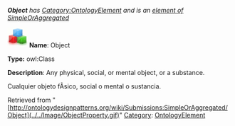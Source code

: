 ___Object__ has [Category:OntologyElement](../../Category/OntologyElement "Category:OntologyElement") and is an [element of](../../Property/ElementOf "Property:ElementOf") [SimpleOrAggregated](../../Submissions/SimpleOrAggregated "Submissions:SimpleOrAggregated")_


  




[![Class](../../images/thumb/2/27/Class.gif/45px-Class.gif)](../../Image/Class.gif "Class")
__Name__: Object 


__Type:__ owl:Class 


__Description__: Any physical, social, or mental object, or a substance.


  



Cualquier objeto fÃ­sico, social o mental o sustancia. 





Retrieved from "[http://ontologydesignpatterns.org/wiki/Submissions:SimpleOrAggregated/Object](../../Image/ObjectProperty.gif)"
 [Category](http://ontologydesignpatterns.org/wiki/Special:Categories "Special:Categories"): [OntologyElement](../../Category/OntologyElement "Category:OntologyElement")